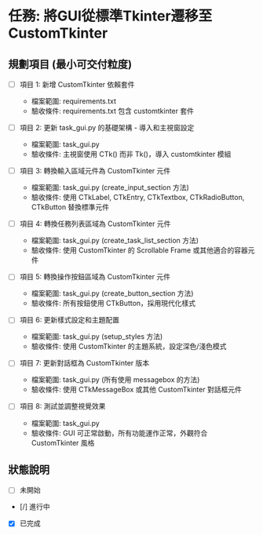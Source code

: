 # 任務: 將GUI從標準Tkinter遷移至CustomTkinter

## 規劃項目 (最小可交付粒度)

- [ ] 項目 1: 新增 CustomTkinter 依賴套件
  - 檔案範圍: requirements.txt
  - 驗收條件: requirements.txt 包含 customtkinter 套件

- [ ] 項目 2: 更新 task_gui.py 的基礎架構 - 導入和主視窗設定
  - 檔案範圍: task_gui.py
  - 驗收條件: 主視窗使用 CTk() 而非 Tk()，導入 customtkinter 模組

- [ ] 項目 3: 轉換輸入區域元件為 CustomTkinter 元件
  - 檔案範圍: task_gui.py (create_input_section 方法)
  - 驗收條件: 使用 CTkLabel, CTkEntry, CTkTextbox, CTkRadioButton, CTkButton 替換標準元件

- [ ] 項目 4: 轉換任務列表區域為 CustomTkinter 元件
  - 檔案範圍: task_gui.py (create_task_list_section 方法)
  - 驗收條件: 使用 CustomTkinter 的 Scrollable Frame 或其他適合的容器元件

- [ ] 項目 5: 轉換操作按鈕區域為 CustomTkinter 元件
  - 檔案範圍: task_gui.py (create_button_section 方法)
  - 驗收條件: 所有按鈕使用 CTkButton，採用現代化樣式

- [ ] 項目 6: 更新樣式設定和主題配置
  - 檔案範圍: task_gui.py (setup_styles 方法)
  - 驗收條件: 使用 CustomTkinter 的主題系統，設定深色/淺色模式

- [ ] 項目 7: 更新對話框為 CustomTkinter 版本
  - 檔案範圍: task_gui.py (所有使用 messagebox 的方法)
  - 驗收條件: 使用 CTkMessageBox 或其他 CustomTkinter 對話框元件

- [ ] 項目 8: 測試並調整視覺效果
  - 檔案範圍: task_gui.py
  - 驗收條件: GUI 可正常啟動，所有功能運作正常，外觀符合 CustomTkinter 風格

## 狀態說明
- [ ] 未開始
- [/] 進行中
- [x] 已完成
